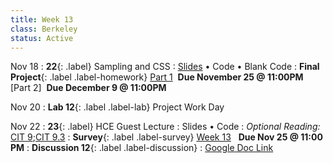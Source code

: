 ```yaml
---
title: Week 13
class: Berkeley
status: Active
---
```

Nov 18
: **22**{: .label} Sampling and CSS
  : [Slides](https://docs.google.com/presentation/d/1oFonzGqtGOUzA_GBhIunWWv78y_Ahx9PJK98-EuU55o/edit?usp=sharing) &#8226; Code &#8226; Blank Code
: **Final Project**{: .label .label-homework} [Part 1](https://datahub.berkeley.edu/hub/user-redirect/git-pull?repo=https%3A%2F%2Fgithub.com%2Fdata-6-berkeley%2Fmaterials-fa24&branch=main&urlpath=tree%2Fmaterials-fa24%2Fproj%2Fproject.ipynb) &nbsp;**Due November 25 @ 11:00PM** [Part 2] &nbsp;**Due December 9 @ 11:00PM**


Nov 20
: **Lab 12**{: .label .label-lab} Project Work Day 

Nov 22
: **23**{: .label} HCE Guest Lecture
  : Slides &#8226; Code
: *Optional Reading:* [CIT 9](https://inferentialthinking.com/chapters/09/Randomness.html);[CIT 9.3](https://inferentialthinking.com/chapters/09/3/Simulation.html)
: **Survey**{: .label .label-survey} [Week 13](https://forms.gle/4SoGFSx2H43DNEvE8) &nbsp; **Due Nov 25 @ 11:00 PM**
: **Discussion 12**{: .label .label-discussion}
  : [Google Doc Link](https://docs.google.com/document/d/1fyyBAA4GH-2i_-sUKECtcNA9fKPa5DzxfmQkKPCV_Rs/edit?usp=sharing)
  <!--&#8226;[Solutions](./assignments/disc01-sols.pdf) -->
